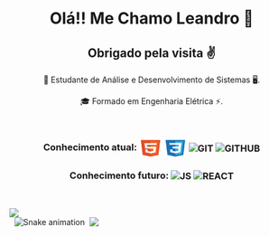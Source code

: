 <div align="center">
<h1>Olá!! Me Chamo Leandro 👋</h1>
<h2>Obrigado pela visita ✌</h2>

<p>🌱 Estudante de Análise e Desenvolvimento de Sistemas 🖥️.</p>
<p>🎓 Formado em Engenharia Elétrica ⚡.</p>

<div style="display: inline_block"><br>
<h3> Conhecimento atual: 
<img align="center" alt="HTML" height="30" width="40" src="https://raw.githubusercontent.com/devicons/devicon/master/icons/html5/html5-original.svg">
<img align="center" alt="CSS" height="30" width="40" src="https://raw.githubusercontent.com/devicons/devicon/master/icons/css3/css3-original.svg">
<img align="center" alt="GIT" height="30" width="40" src="https://cdn.jsdelivr.net/gh/devicons/devicon/icons/git/git-original.svg" />
<img align="center" alt="GITHUB" height="30" width="40" src="" />
</h3>

<h3> Conhecimento futuro: 
<img align="center" alt="JS" height="30" width="40" src="https://cdn.jsdelivr.net/gh/devicons/devicon/icons/javascript/javascript-original.svg" /">
<img align="center" alt="REACT" height="30" width="40" src="https://cdn.jsdelivr.net/gh/devicons/devicon/icons/react/react-original.svg" /">          
</h3>

</div>
</div>

##

<div style="display: inline_block"><br>
<img align=left width=362 src="https://github-readme-stats.vercel.app/api?username=l-lisboa&hide=prs&theme=onedark&layout=compact&hide_border=true&show_icons=true" />
<img align=right  width=362 src="https://github-readme-stats.vercel.app/api/top-langs/?username=l-lisboa&layout=compact&hide_border=none_count=7&theme=onedark"/>
</div>

<div align= "center" >
  
  ![Snake animation](https://github.com/l-lisboa/l-lisboa/blob/output/github-contribution-grid-snake.svg)
  
</div>
